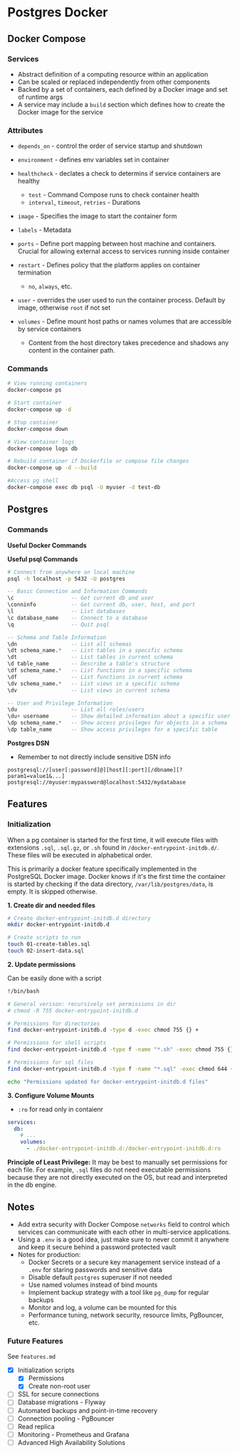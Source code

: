 # Postgres Docker

## Docker Compose

### Services

- Abstract definition of a computing resource within an application
- Can be scaled or replaced independently from other components
- Backed by a set of containers, each defined by a Docker image and set of runtime args
- A service may include a `build` section which defines how to create the Docker image for the service

### Attributes

- `depends_on` - control the order of service startup and shutdown
- `environment` - defines env variables set in container
- `healthcheck` - declates a check to determins if service containers are healthy

  - `test` - Command Compose runs to check container health
  - `interval`, `timeout`, `retries` - Durations

- `image` - Specifies the image to start the container form
- `labels` - Metadata
- `ports` - Define port mapping between host machine and containers. Crucial for allowing external access to services running inside container
- `restart` - Defines policy that the platform applies on container termination
  - `no`, `always`, etc.
- `user` - overrides the user used to run the container process. Default by image, otherwise `root` if not set
- `volumes` - Define mount host paths or names volumes that are accessible by service containers
  - Content from the host directory takes precedence and shadows any content in the container path.

### Commands

```sh
# View running containers
docker-compose ps

# Start container
docker-compose up -d

# Stop container
docker-compose down

# View container logs
docker-compose logs db

# Rebuild container if Dockerfile or compose file changes
docker-compose up -d --build

#Access pg shell
docker-compose exec db psql -U myuser -d test-db
```

## Postgres

### Commands

**Useful Docker Commands**

**Useful psql Commands**

```sh
# Connect from anywhere on local machine
psql -h localhost -p 5432 -U postgres
```

```sql
-- Basic Connection and Information Commands
\c                  -- Get current db and user
\conninfo           -- Get current db, user, host, and port
\l                  -- List databases
\c database_name    -- Connect to a database
\q                  -- Quit psql

-- Schema and Table Information
\dn                 -- List all schemas
\dt schema_name.*   -- List tables in a specific schema
\dt                 -- List tables in current schema                      *
\d table_name       -- Describe a table's structure
\df schema_name.*   -- List functions in a specific schema
\df                 -- List functions in current schema
\dv schema_name.*   -- List views in a specific schema
\dv                 -- List views in current schema

-- User and Privilege Information
\du                 -- List all roles/users
\du+ username       -- Show detailed information about a specific user
\dp schema_name.*   -- Show access privileges for objects in a schema
\dp table_name      -- Show access privileges for a specific table
```

**Postgres DSN**

- Remember to not directly include sensitive DSN info

```
postgresql://[user[:password]@][host][:port][/dbname][?param1=value1&...]
postgresql://myuser:mypassword@localhost:5432/mydatabase
```

## Features

### Initialization

When a pg container is started for the first time, it will execute files with extensions `.sql`, `.sql.gz`, or `.sh` found in `/docker-entrypoint-initdb.d/`. These files will be executed in alphabetical order.

This is primarily a docker feature specifically implemented in the PostgreSQL Docker image. Docker knows if it's the first time the container is started by checking if the data directory, `/var/lib/postgres/data`, is empty. It is skipped otherwise.

**1. Create dir and needed files**

```sh
# Create docker-entrypoint-initdb.d directory
mkdir docker-entrypoint-initdb.d

# Create scripts to run
touch 01-create-tables.sql
touch 02-insert-data.sql


```

**2. Update permissions**

Can be easily done with a script

```sh
!/bin/bash

# General verison: recursively set permissions in dir
# chmod -R 755 docker-entrypoint-initdb.d

# Permissions for directories
find docker-entrypoint-initdb.d -type d -exec chmod 755 {} +

# Permissions for shell scripts
find docker-entrypoint-initdb.d -type f -name "*.sh" -exec chmod 755 {} +

# Permissions for sql files
find docker-entrypoint-initdb.d -type f -name "*.sql" -exec chmod 644 {} +

echo "Permissions updated for docker-entrypoint-initdb.d files"
```

**3. Configure Volume Mounts**

- `:ro` for read only in contaienr

```yml
services:
  db:
    # ...
    volumes:
      - ./docker-entrypoint-initdb.d:/docker-entrypoint-initdb.d:ro
```

**Principle of Least Privilege:** It may be best to manually set permissions for each file. For example, `.sql` files do not need executable permissions because they are not directly executed on the OS, but read and interpreted in the db engine.

## Notes

- Add extra security with Docker Compose `networks` field to control which services can communicate with each other in multi-service applications.
- Using a `.env` is a good idea, just make sure to never commit it anywhere and keep it secure behind a password protected vault
- Notes for production:
  - Docker Secrets or a secure key management service instead of a `.env` for staring passwords and sensitive data
  - Disable default `postgres` superuser if not needed
  - Use named volumes instead of bind mounts
  - Implement backup strategy with a tool like `pg_dump` for regular backups
  - Monitor and log, a volume can be mounted for this
  - Performance tuning, network security, resource limits, PgBouncer, etc.

### Future Features

See `features.md`

- [x] Initialization scripts
  - [x] Permissions
  - [x] Create non-root user
- [ ] SSL for secure connections
- [ ] Database migrations - Flyway
- [ ] Automated backups and point-in-time recovery
- [ ] Connection pooling - PgBouncer
- [ ] Read replica
- [ ] Monitoring - Prometheus and Grafana
- [ ] Advanced High Availability Solutions
